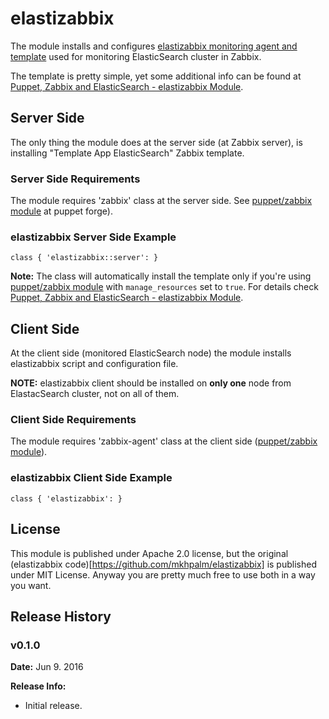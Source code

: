 # elastizabbix #

The module installs and configures [elastizabbix monitoring agent and template](https://github.com/mkhpalm/elastizabbix) used for monitoring ElasticSearch cluster in Zabbix.

The template is pretty simple, yet some additional info can be found at [Puppet, Zabbix and ElasticSearch - elastizabbix Module](https://www.itenlight.com/blog/2016/06/09/Puppet%2C+Zabbix+and+ElasticSearch+-+elastizabbix+Module).

## Server Side

The only thing the module does at the server side (at Zabbix server), is installing "Template App ElasticSearch" Zabbix template.

### Server Side Requirements

The module requires 'zabbix' class at the server side. See [puppet/zabbix module](https://forge.puppet.com/puppet/zabbix) at puppet forge).

### elastizabbix Server Side Example

```
class { 'elastizabbix::server': }
```

**Note:** The class will automatically install the template only if you're using [puppet/zabbix module](https://forge.puppet.com/puppet/zabbix) with `manage_resources` set to `true`. For details check [Puppet, Zabbix and ElasticSearch - elastizabbix Module](https://www.itenlight.com/blog/2016/06/09/Puppet%2C+Zabbix+and+ElasticSearch+-+elastizabbix+Module).

## Client Side

At the client side (monitored ElasticSearch node) the module installs elastizabbix script and configuration file.

**NOTE:** elastizabbix client should be installed on **only one** node from ElastacSearch cluster, not on all of them.

### Client Side Requirements

The module requires 'zabbix-agent' class at the client side ([puppet/zabbix module](https://forge.puppet.com/puppet/zabbix)).

### elastizabbix Client Side Example

```
class { 'elastizabbix': }
```

## License

This module is published under Apache 2.0 license, but the original (elastizabbix code)[https://github.com/mkhpalm/elastizabbix] is published under MIT License. Anyway you are pretty much free to use both in a way you want.

## Release History

### v0.1.0

**Date:** Jun 9. 2016

**Release Info:**
* Initial release.